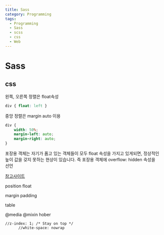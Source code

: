```yaml
---
title: Sass
category: Programming
tags:
  - Programming
  - Sass
  - scss
  - css
  - Web
---
```


# Sass

## css

왼쪽, 오른쪽 정렬은 float속성

~~~css
div { float: left }
~~~

중앙 정렬은 margin auto 이용

~~~css
div {
    width: 50%;
    margin-left: auto;
    margin-right: auto;
}
~~~

포장용 객체는 자기가 품고 있는 객체들이 모두 float 속성을 가지고 있게되면, 정상적인 높이 값을 갖지 못하는 현상이 있습니다.
즉 포장용 객체에 overflow: hidden 속성을 선언

[참고사이트](http://www.beautifulcss.com/archives/787)



position
float

margin
padding

table


@media
@mixin
hober

    //z-index: 1; /* Stay on top */
          //white-space: nowrap